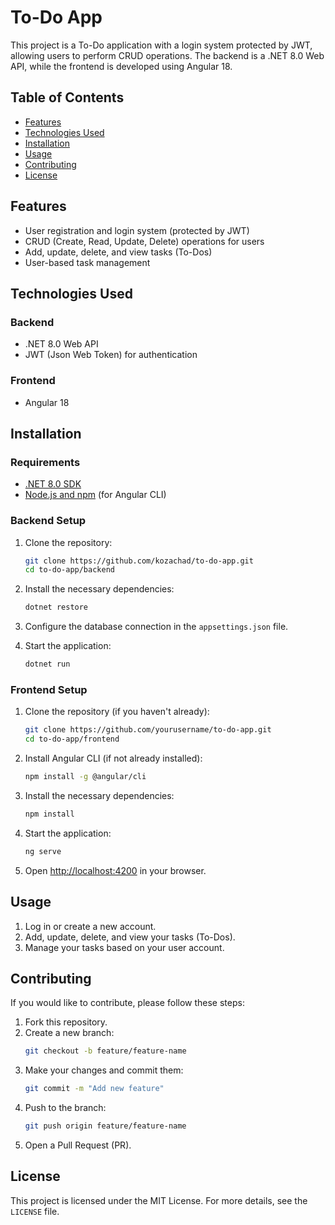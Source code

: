 # To-Do App

This project is a To-Do application with a login system protected by JWT, allowing users to perform CRUD operations. The backend is a .NET 8.0 Web API, while the frontend is developed using Angular 18.

## Table of Contents

- [Features](#features)
- [Technologies Used](#technologies-used)
- [Installation](#installation)
- [Usage](#usage)
- [Contributing](#contributing)
- [License](#license)

## Features

- User registration and login system (protected by JWT)
- CRUD (Create, Read, Update, Delete) operations for users
- Add, update, delete, and view tasks (To-Dos)
- User-based task management

## Technologies Used

### Backend

- .NET 8.0 Web API
- JWT (Json Web Token) for authentication

### Frontend

- Angular 18

## Installation

### Requirements

- [.NET 8.0 SDK](https://dotnet.microsoft.com/download/dotnet/8.0)
- [Node.js and npm](https://nodejs.org/) (for Angular CLI)

### Backend Setup

1. Clone the repository:
    ```bash
    git clone https://github.com/kozachad/to-do-app.git
    cd to-do-app/backend
    ```

2. Install the necessary dependencies:
    ```bash
    dotnet restore
    ```

3. Configure the database connection in the `appsettings.json` file.

4. Start the application:
    ```bash
    dotnet run
    ```

### Frontend Setup

1. Clone the repository (if you haven't already):
    ```bash
    git clone https://github.com/yourusername/to-do-app.git
    cd to-do-app/frontend
    ```

2. Install Angular CLI (if not already installed):
    ```bash
    npm install -g @angular/cli
    ```

3. Install the necessary dependencies:
    ```bash
    npm install
    ```

4. Start the application:
    ```bash
    ng serve
    ```

5. Open [http://localhost:4200](http://localhost:4200) in your browser.

## Usage

1. Log in or create a new account.
2. Add, update, delete, and view your tasks (To-Dos).
3. Manage your tasks based on your user account.

## Contributing

If you would like to contribute, please follow these steps:

1. Fork this repository.
2. Create a new branch:
    ```bash
    git checkout -b feature/feature-name
    ```
3. Make your changes and commit them:
    ```bash
    git commit -m "Add new feature"
    ```
4. Push to the branch:
    ```bash
    git push origin feature/feature-name
    ```
5. Open a Pull Request (PR).

## License

This project is licensed under the MIT License. For more details, see the `LICENSE` file.
